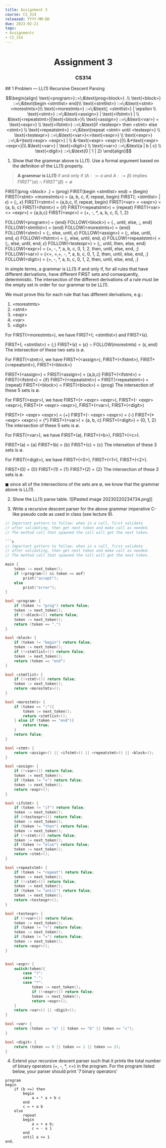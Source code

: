 ```yaml
---
title: Assignment 3
course: CS_314
released: YYYY-MM-DD
due: 2023-02-21
tags:
- Assignments
- CS_314
---
```

<center><h1>Assignment 3</h1></center>
<center><h3>CS314</h3></center>
## 1 Problem — LL(1) Recursive Descent Parsing

$$\begin{align}
\text{<program>}::=\;&\text{prog<block>} .\\
\text{<block>} ::=\;&\text{begin <stmtlist> end}\\
\text{<stmtlist>} ::=\;&\text{<stmt> <morestmts>}\\
\text{<morestmts>} ::=\;&\text{; <stmtlist>} | \epsilon \\
\text{<stmt>} ::=\;&\text{<assign>} | \text{<ifstmt>} | \\
&\text{<repeatstmt>}|\text{<block>}\\
\text{<assign>} ::=\;&\text{<var>} = \text{<expr>} \\
\text{<ifstmt>} ::=\;&\text{if <testexpr> then <stmt> else <stmt>} \\
\text{<repeatstmt>} ::=\;&\text{repeat <stmt> until <testexpr>} \\
\text{<testexpr>} ::=\;&\text{<var>}<=\text{<expr>} \\
\text{<expr>} ::=\;&+\text{<expr> <expr>} | \\
&-\text{<expr> <expr>}|\\
&*\text{<expr> <expr>}|\\
&\text{<var>} | \text{<digit>} \\
\text{<var>} ::=\;&\text{a | b | c} \\
\text{<digit>} ::=\;&\text{0 | 1 | 2}
\end{align}$$

1. Show that the grammar above is LL(1). Use a formal argument based on the definition of the LL(1) property.

> 	**A grammar is LL(1)**  if and only if $(A ::= \alpha \text{ and } A ::= \beta)$ implies
> 		$FIRST^+(\alpha) \cap FIRST^+(\beta) = \emptyset$

FIRST(prog \<block\> .) = {prog}
FIRST(begin \<stmtlist\> end) = {begin}
FIRST(\<stmt\> \<morestmts\>) = {a, b, c, if, repeat, begin}
FIRST(; \<stmtlist\> | $\epsilon$) = {;, $\epsilon$}
FIRST(\<stmt\>) = {a,b,c, if, repeat, begin}
FIRST(\<var\> = \<expr\>) = {a, b, c}
FIRST(\<ifstmt\>) = {if}
FIRST(\<repeatstmt\>) = {repeat}
FIRST(\<var\> <= \<expr\>) = {a,b,c}
FIRST(\<expr\>) = {+, -, \*, a, b, c, 0, 1, 2}

FOLLOW(\<program\>) = {end}
FOLLOW(\<block\>) = {., until, else, ;, end}
FOLLOW(\<stmtlist\>) = {end}
FOLLOW(\<morestmts\>) = {end}
FOLLOW(\<stmt\>) = {;, else, until, $\epsilon$}
FOLLOW(\<assign\>) = {;, else, until, end, $\epsilon$}
FOLLOW(\<ifstmt\>) = {;, else, until, end, $\epsilon$}
FOLLOW(\<repeatstmt\>) = {;, else, until, end, $\epsilon$}
FOLLOW(\<testexpr\>) = {;, until, then, else, end}
FOLLOW(\<expr\>) = {+, -, \*, a, b, c, 0, 1, 2, then, until, else, end, ;}
FOLLOW(\<var\>) = {<=, =,+, -, \*, a, b, c, 0, 1, 2, then, until, else, end, ;}
FOLLOW(\<digit\>) = {+, -, \*, a, b, c, 0, 1, 2, then, until, else, end, ;}

In simple terms, a grammar is LL(1) if and only if, for all rules that have different derivations, have different FIRST sets and consequently, deterministic. The intersection of the different derivations of a rule must be the empty set in order for our grammar to be LL(1).

We must prove this for each rule that has different derivations, e.g.:
1. \<morestmts\>
2. \<stmt\>
3. \<expr\>
4. \<var\>
5. \<digit\>

For FIRST(\<morestmts\>), we have FIRST+(\; \<stmtlist\>) and FIRST+($\epsilon$).

FIRST+(; \<stmtlist\>) = {;}
FIRST+($\epsilon$) = $\{\epsilon\} \cap \text{FOLLOW(morestmts)} = \{\epsilon,\text{end}\}$ 
The intersection of these two sets is $\emptyset$.

For FIRST(\<stmt\>), we have FIRST+(\<assign\>), FIRST+(\<ifstmt\>), FIRST+(\<repeatsmt\>), FIRST+(\<block\>)

FIRST+(\<assign\>) = FIRST(\<assign\>) = {a,b,c}
FIRST+(\<ifstmt\>) = FIRST(\<ifstmt\>) = {if}
FIRST+(\<repeatstmt\>) = FIRST(\<repeatstmt\>) = {repeat}
FIRST+(\<block\>) = FIRST(\<block\>) = {prog}
The intersection of these 5 sets is $\emptyset$.

For FIRST(\<expr\>), we have FIRST+(+ \<expr\> \<expr\>), FIRST+(- \<expr\> \<expr\>),  FIRST+(\* \<expr\> \<expr\>), FIRST+(\<var\>), FIRST+(\<digit\>)

FIRST+(+ \<expr\> \<expr\>) = {+}
FIRST+(- \<expr\> \<expr\>) = {-}
FIRST+(\* \<expr\> \<expr\>) = {\*}
FIRST+(\<var\>) = {a, b, c}
FIRST+(\<digit\>) = {0, 1, 2}
The intersection of these 5 sets is $\emptyset$.

For FIRST(\<var\>), we have FIRST+(a), FIRST+(\<b\>), FIRST+(\<c\>).

FIRST+(a) = {a}
FIRST+(b) = {b}
FIRST+(c) = {c}
The intersetion of these 3 sets is $\emptyset$.

For FIRST(\<digit\>), we have FIRST+(\<0\>), FIRST+(\<1\>), FIRST+(\<2\>).

FIRST+(0) = {0}
FIRST+(1) = {1}
FIRST+(2) = {2}
The intersection of these 3 sets is $\emptyset$.

$\blacksquare$ since all of the intersections of the sets are $\emptyset$, we know that the grammar above is LL(1).


2. Show the LL(1) parse table.
![[Pasted image 20230220234734.png]]

3. Write a recursive descent parser for the above grammar imperative C-like pseudo code as used in class (see lecture 9).

```c
// Important pattern to follow: when in a call, first validate
// after validating, then get next token and make call as needed.
// The method call that spawned the call will get the next token.

```c
// Important pattern to follow: when in a call, first validate
// after validating, then get next token and make call as needed.
// The method call that spawned the call will get the next token.

main {
	token := next_token();
	if (<program>() && token == eof)
		print("accept");
	else
		print("error");
}

bool <program> {
	if (token != "prog") return false;
    token := next_token();
    if (!<block>()) return false;
    token := next_token();
    return (token == ".")
}

bool <block> {
    if (token != "begin") return false;
    token := next_token();
    if (!<stmtlist>()) return false;
    token := next_token();
    return (token == "end")
}

bool <stmtlist> {
    if (!<stmt>()) return false;
    token := next_token();
    return <morestmts>();
}

bool <morestmts> {
    if (token == ";"){
        token := next_token();
        return <stmtlist>();
    } else if (token == "end"){
        return true;
    }
    return false;
}

bool <stmt> {
    return <assign>() || <ifstmt>() || <repeatstmt>() || <block>();
}

bool <assign> {
    if (!<var>()) return false;
    token := next_token();
    if (token != "=") return false;
    token := next_token();
    return <expr>();
}

bool <ifstmt> { 
    if (token != "if") return false;
    token := next_token();
    if (<testexpr>()) return false;
    token := next_token();
    if (token != "then") return false;
    token := next_token();
    if (!<stmt>()) return false;
    token := next_token();
    if (token != "else") return false;
    token := next_token();
    return <stmt>();
}

bool <repeatstmt> {
    if (token != "repeat") return false;
    token := next_token();
    if (!<stmt>()) return false;
    token := next_token();
    if (token != "until") return false;
    token := next_token();
    return <testexpr>();
}

bool <testexpr> { 
    if (!<var>()) return false;
    token := next_token();
    if (token != "<") return false;
    token := next_token();
    if (token != "=") return false;
    token := next_token();
    return <expr>();
}


bool <expr> {
    switch(token){
        case "+":
        case "-":
        case "*":
            token := next_token();
            if (!<expr>()) return false;
            token := next_token();
            return <expr>();
    }
    return <var>() || <digit>();
}

bool <var> {
    return (token == "a" || token == "b" || token == "c");
}

bool <digit> {
    return (token == 0 || token == 1 || token == 2);
}
```

4. Extend your recursive descent parser such that it prints the total number of binary operators (+, -, \*, <=) in the program. For the program listed below, your parser should print '7 binary operators'

```
program
begin
	if (b <=) then
		begin
			a = * a + b c
		end
		c = + a b
	else
		repeat
		begin
			a = + a b;
			c = - a 1
		end
		until a <= 1
end.
```